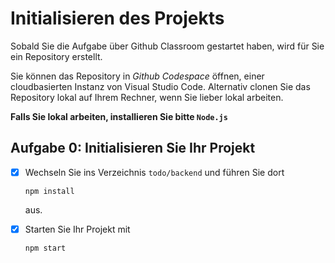 # Initialisieren des Projekts

Sobald Sie die Aufgabe über Github Classroom gestartet haben, wird für Sie ein Repository erstellt.

Sie können das Repository in *Github Codespace* öffnen, einer cloudbasierten Instanz von Visual Studio Code. Alternativ clonen Sie das Repository
lokal auf Ihrem Rechner, wenn Sie lieber lokal arbeiten.

**Falls Sie lokal arbeiten, installieren Sie bitte `Node.js`**

## Aufgabe 0: Initialisieren Sie Ihr Projekt

- [X] Wechseln Sie ins Verzeichnis `todo/backend` und führen Sie dort

  ```Shell
  npm install
  ```

  aus.
- [X] Starten Sie Ihr Projekt mit

  ```Shell
  npm start
  ```
